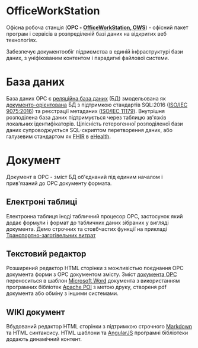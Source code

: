 # OfficeWorkStation
Офісна робоча станція (**ОРС - [OfficeWorkStation, OWS](http://jast002.algoritmed.com/)**) - офісний пакет програм і сервісів в розпреділеній базі даних на відкритих веб технологіях.

Забезпечує документообіг підриємства в единій інфраструктурі бази даних, з уніфікованим контентом і парадигмі файлової системи.  

# База даних
База даних ОРС є [реляційна база даних](https://uk.wikipedia.org/wiki/Реляційна_база_даних) (БД) змодельована як [документо-орієнтована](https://uk.wikipedia.org/wiki/Документо-орієнтована_система_керування_базами_даних) БД з підтримкою стандартів SQL:2016 ([ISO/IEC 9075:2016](https://uk.wikipedia.org/wiki/SQL:2016)) та реєстрації метаданих ([ISO/IEC 11179](https://en.wikipedia.org/wiki/ISO/IEC_11179)). Внутрішня розподілена база даних підтримується через таблицю зв'язків локальних ідентифікаторів. Цілісність гетерогенної розподіленої бази даних супроводжується SQL-скриптом перетворення даних, або галузевим стандартом як [FHIR](https://en.wikipedia.org/wiki/Fast_Healthcare_Interoperability_Resources) в [eHealth](https://en.wikipedia.org/wiki/EHealth).

# Документ
Документ в ОРС - зміст БД об'єднаний під единим началом і прив'язаний до ОРС документу формата.

## Електроні таблиці
Електронна таблиця іноді табличний процесор ОРС, застосунок який додає формули і формат до табличних даних зібраних у вигляді документа.
Демо строчних та стовбчастих функції на прикладі [Транспортно-заготівельних витрат](http://jast002.algoritmed.com/f/c/11/eh004.html?doc2doc=369426,369343&views=doc)

## Текстовий редактор
Розширений редактор HTML сторінки з можливістью поєднання ОРС документа форми з ОРС документом змісту.
Зміст [документа ОРС](https://github.com/am-tasclin/officeworkstation/blob/master/README.md#документ) переноситься в шаблон [Microsoft Word](https://uk.wikipedia.org/wiki/Microsoft_Word) документа з використанням програмних бібліотек [Apache POI](https://en.wikipedia.org/wiki/Apache_POI) з метою друку, створеня pdf документа або обміну з іншими системами.

## WIKI документ
Вбудований редактор HTML сторінки з підтримкою строчного [Markdown](https://uk.wikipedia.org/wiki/Markdown) та HTML синтаксису. HTML шаблони та [AngularJS](https://uk.wikipedia.org/wiki/AngularJS) програмні бібліотеки додають динамічний контент. 
